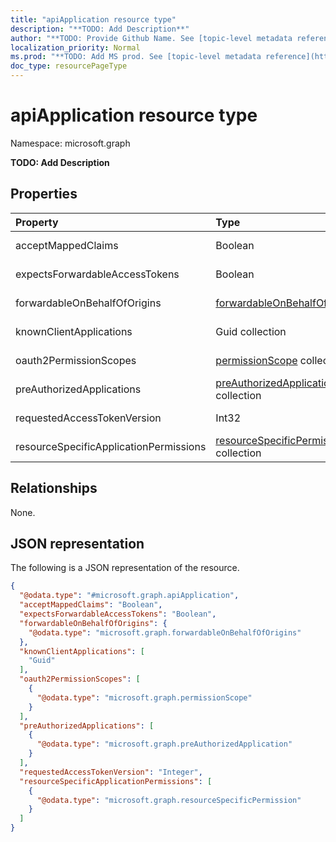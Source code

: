 ```yaml
---
title: "apiApplication resource type"
description: "**TODO: Add Description**"
author: "**TODO: Provide Github Name. See [topic-level metadata reference](https://msgo.azurewebsites.net/add/document/guidelines/metadata.html#topic-level-metadata)**"
localization_priority: Normal
ms.prod: "**TODO: Add MS prod. See [topic-level metadata reference](https://msgo.azurewebsites.net/add/document/guidelines/metadata.html#topic-level-metadata)**"
doc_type: resourcePageType
---
```


# apiApplication resource type

Namespace: microsoft.graph



**TODO: Add Description**

## Properties
|Property|Type|Description|
|:---|:---|:---|
|acceptMappedClaims|Boolean|**TODO: Add Description**|
|expectsForwardableAccessTokens|Boolean|**TODO: Add Description**|
|forwardableOnBehalfOfOrigins|[forwardableOnBehalfOfOrigins](../resources/forwardableonbehalfoforigins.md)|**TODO: Add Description**|
|knownClientApplications|Guid collection|**TODO: Add Description**|
|oauth2PermissionScopes|[permissionScope](../resources/permissionscope.md) collection|**TODO: Add Description**|
|preAuthorizedApplications|[preAuthorizedApplication](../resources/preauthorizedapplication.md) collection|**TODO: Add Description**|
|requestedAccessTokenVersion|Int32|**TODO: Add Description**|
|resourceSpecificApplicationPermissions|[resourceSpecificPermission](../resources/resourcespecificpermission.md) collection|**TODO: Add Description**|

## Relationships
None.

## JSON representation
The following is a JSON representation of the resource.
<!-- {
  "blockType": "resource",
  "@odata.type": "microsoft.graph.apiApplication"
}
-->
``` json
{
  "@odata.type": "#microsoft.graph.apiApplication",
  "acceptMappedClaims": "Boolean",
  "expectsForwardableAccessTokens": "Boolean",
  "forwardableOnBehalfOfOrigins": {
    "@odata.type": "microsoft.graph.forwardableOnBehalfOfOrigins"
  },
  "knownClientApplications": [
    "Guid"
  ],
  "oauth2PermissionScopes": [
    {
      "@odata.type": "microsoft.graph.permissionScope"
    }
  ],
  "preAuthorizedApplications": [
    {
      "@odata.type": "microsoft.graph.preAuthorizedApplication"
    }
  ],
  "requestedAccessTokenVersion": "Integer",
  "resourceSpecificApplicationPermissions": [
    {
      "@odata.type": "microsoft.graph.resourceSpecificPermission"
    }
  ]
}
```

